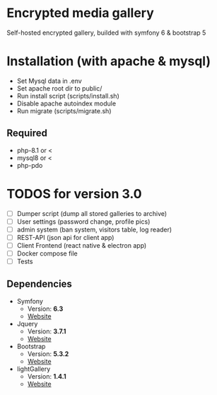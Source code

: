 # Encrypted media gallery

Self-hosted encrypted gallery, builded with symfony 6 & bootstrap 5

# Installation (with apache & mysql)
- Set Mysql data in .env
- Set apache root dir to public/
- Run install script (scripts/install.sh)
- Disable apache autoindex module
- Run migrate (scripts/migrate.sh)

## Required
 - php-8.1 or <
 - mysql8 or <
 - php-pdo

# TODOS for version 3.0
- [ ] Dumper script (dump all stored galleries to archive)
- [ ] User settings (password change, profile pics)
- [ ] admin system (ban system, visitors table, log reader)
- [ ] REST-API (json api for client app)
- [ ] Client Frontend (react native & electron app)
- [ ] Docker compose file
- [ ] Tests

## Dependencies
* Symfony
   * Version: **6.3**
   * [Website](https://symfony.com/)
* Jquery
   * Version: **3.7.1**
   * [Website](https://jquery.com/)
* Bootstrap
   * Version: **5.3.2**
   * [Website](https://getbootstrap.com/)
* lightGallery
   * Version: **1.4.1**
   * [Website](https://www.lightgalleryjs.com/)
